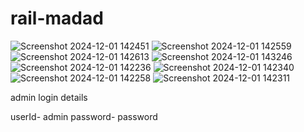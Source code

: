 # rail-madad
![Screenshot 2024-12-01 142451](https://github.com/user-attachments/assets/2bd9d202-20a7-4a2e-9379-121e749f20f6)
![Screenshot 2024-12-01 142559](https://github.com/user-attachments/assets/4c438242-b740-4045-af7c-d95282dd5538)
![Screenshot 2024-12-01 142613](https://github.com/user-attachments/assets/3caf58e3-8f8c-4f0e-aa3d-b88947ada95a)
![Screenshot 2024-12-01 143246](https://github.com/user-attachments/assets/d642982e-683e-4caf-8c1f-23c27cd6814e)
![Screenshot 2024-12-01 142236](https://github.com/user-attachments/assets/87482fe0-9198-44bd-bd2f-e38164a2e97f)
![Screenshot 2024-12-01 142340](https://github.com/user-attachments/assets/bc20787c-0138-4450-b269-108920391404)
![Screenshot 2024-12-01 142258](https://github.com/user-attachments/assets/b4955694-6b9a-4886-856c-04649f99e4ee)
![Screenshot 2024-12-01 142311](https://github.com/user-attachments/assets/1de4f476-e08d-448f-922a-b1f1ceaadfec)

admin login details

userId- admin
password- password
